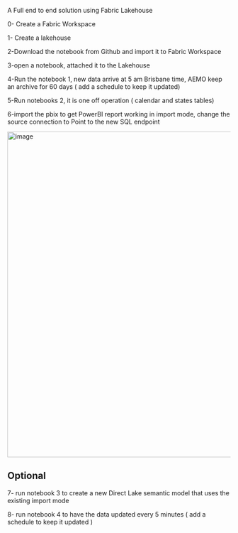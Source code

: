 A Full end to end solution using Fabric Lakehouse

0- Create a Fabric Workspace

1- Create a lakehouse

2-Download the notebook from Github and import it to Fabric Workspace

3-open a notebook, attached it to the Lakehouse

4-Run the notebook 1, new data arrive at 5 am Brisbane time, AEMO keep an archive for 60 days ( add a schedule to keep it updated)

5-Run notebooks 2, it is one off operation ( calendar and states tables)

6-import the pbix to get PowerBI report working in import mode, change the source connection to Point to the new SQL endpoint


<img width="733" alt="image" src="https://github.com/djouallah/aemo_fabric/assets/12554469/62a5ac05-34b7-4ad8-af74-6d8d92a211a3">


## Optional

7- run notebook 3 to create a new Direct Lake semantic model that uses the existing import mode

8- run notebook 4 to have the data updated every 5 minutes ( add a schedule to keep it updated )

